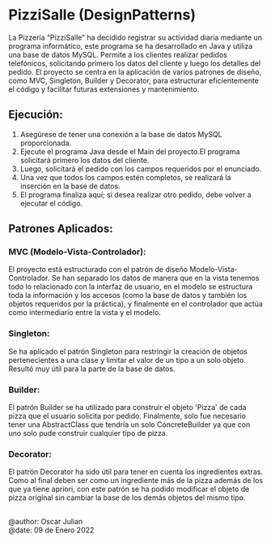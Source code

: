 # PizziSalle (DesignPatterns)
La Pizzeria “PizziSalle” ha decidido registrar su actividad diaria mediante un programa informático, este programa se ha desarrollado en Java y utiliza una base de datos MySQL. Permite a los clientes realizar pedidos telefónicos, solicitando primero los datos del cliente y luego los detalles del pedido. El proyecto se centra en la aplicación de varios patrones de diseño, como MVC, Singleton, Builder y Decorator, para estructurar eficientemente el código y facilitar futuras extensiones y mantenimiento.

## Ejecución:
1. Asegúrese de tener una conexión a la base de datos MySQL proporcionada.
2. Ejecute el programa Java desde el Main del proyecto.El programa solicitará primero los datos del cliente.
3. Luego, solicitará el pedido con los campos requeridos por el enunciado.
4. Una vez que todos los campos estén completos, se realizará la inserción en la base de datos.
5. El programa finaliza aquí; si desea realizar otro pedido, debe volver a ejecutar el código.

## Patrones Aplicados:
### MVC (Modelo-Vista-Controlador):
El proyecto está estructurado con el patrón de diseño Modelo-Vista-Controlador. Se han separado los datos de manera que en la vista tenemos todo lo relacionado con la interfaz de usuario, en el modelo se estructura toda la información y los accesos (como la base de datos y también los objetos requeridos por la práctica), y finalmente en el controlador que actúa como intermediario entre la vista y el modelo.

### Singleton:
Se ha aplicado el patrón Singleton para restringir la creación de objetos pertenecientes a una clase y limitar el valor de un tipo a un solo objeto. Resultó muy útil para la parte de la base de datos.

### Builder:
El patrón Builder se ha utilizado para construir el objeto 'Pizza' de cada pizza que el usuario solicita por pedido. Finalmente, solo fue necesario tener una AbstractClass que tendría un solo ConcreteBuilder ya que con uno solo pude construir cualquier tipo de pizza.

### Decorator:
El patrón Decorator ha sido útil para tener en cuenta los ingredientes extras. Como al final deben ser como un ingrediente más de la pizza además de los que ya tiene apriori, con este patrón se ha podido modificar el objeto de pizza original sin cambiar la base de los demás objetos del mismo tipo.

##
@author: Oscar Julian  
@date: 09 de Enero 2022
